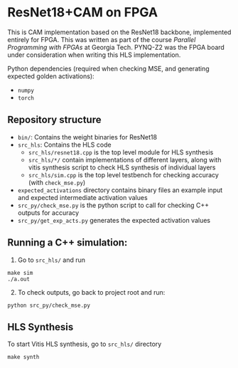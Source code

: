 # ResNet18+CAM on FPGA

This is CAM implementation based on the ResNet18 backbone, implemented entirely for FPGA.
This was written as part of the course _Parallel Programming with FPGAs_ at Georgia Tech.
PYNQ-Z2 was the FPGA board under consideration when writing this HLS implementation.

Python dependencies (required when checking MSE, and generating expected golden activations):
- `numpy`
- `torch`

## Repository structure
- `bin/`: Contains the weight binaries for ResNet18
- `src_hls`: Contains the HLS code
    - `src_hls/resnet18.cpp` is the top level module for HLS synthesis
    - `src_hls/*/` contain implementations of different layers, along with vitis synthesis script to check HLS synthesis of individual layers
    - `src_hls/sim.cpp` is the top level testbench for checking accuracy (with `check_mse.py`)
- `expected_activations` directory contains binary files an example input and expected intermediate activation values
- `src_py/check_mse.py` is the python script to call for checking C++ outputs for accuracy
- `src_py/get_exp_acts.py` generates the expected activation values

## Running a C++ simulation:
1. Go to `src_hls/` and run
```
make sim
./a.out
```

2. To check outputs, go back to project root and run:
```
python src_py/check_mse.py
```

## HLS Synthesis
To start Vitis HLS synthesis, go to `src_hls/` directory
```
make synth
```
